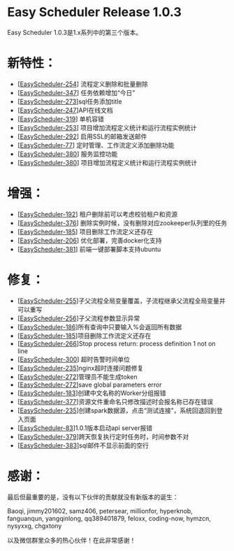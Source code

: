 Easy Scheduler Release 1.0.3
===
Easy Scheduler 1.0.3是1.x系列中的第三个版本。

新特性：
===
- [[EasyScheduler-254](https://github.com/analysys/EasyScheduler/issues/254)] 流程定义删除和批量删除
- [[EasyScheduler-347](https://github.com/analysys/EasyScheduler/issues/347)] 任务依赖增加“今日”
- [[EasyScheduler-273](https://github.com/analysys/EasyScheduler/issues/273)]sql任务添加title
- [[EasyScheduler-247](https://github.com/analysys/EasyScheduler/issues/247)]API在线文档
- [[EasyScheduler-319](https://github.com/analysys/EasyScheduler/issues/319)] 单机容错
- [[EasyScheduler-253](https://github.com/analysys/EasyScheduler/issues/253)] 项目增加流程定义统计和运行流程实例统计
- [[EasyScheduler-292](https://github.com/analysys/EasyScheduler/issues/292)] 启用SSL的邮箱发送邮件
- [[EasyScheduler-77](https://github.com/analysys/EasyScheduler/issues/77)] 定时管理、工作流定义添加删除功能
- [[EasyScheduler-380](https://github.com/analysys/EasyScheduler/issues/380)] 服务监控功能
- [[EasyScheduler-380](https://github.com/analysys/EasyScheduler/issues/382)] 项目增加流程定义统计和运行流程实例统计

增强：
===
- [[EasyScheduler-192](https://github.com/analysys/EasyScheduler/issues/192)] 租户删除前可以考虑校验租户和资源
- [[EasyScheduler-376](https://github.com/analysys/EasyScheduler/issues/294)] 删除实例时候，没有删除对应zookeeper队列里的任务
- [[EasyScheduler-185](https://github.com/analysys/EasyScheduler/issues/185)] 项目删除工作流定义还存在
- [[EasyScheduler-206](https://github.com/analysys/EasyScheduler/issues/206)] 优化部署，完善docker化支持
- [[EasyScheduler-381](https://github.com/analysys/EasyScheduler/issues/381)] 前端一键部署脚本支持ubuntu

修复：
===
- [[EasyScheduler-255](https://github.com/analysys/EasyScheduler/issues/255)]子父流程全局变量覆盖，子流程继承父流程全局变量并可以重写
- [[EasyScheduler-256](https://github.com/analysys/EasyScheduler/issues/256)]子父流程参数显示异常
- [[EasyScheduler-186](https://github.com/analysys/EasyScheduler/issues/186)]所有查询中只要输入%会返回所有数据
- [[EasyScheduler-185](https://github.com/analysys/EasyScheduler/issues/185)]项目删除工作流定义还存在
- [[EasyScheduler-266](https://github.com/analysys/EasyScheduler/issues/266)]Stop process return: process definition 1 not on line 
- [[EasyScheduler-300](https://github.com/analysys/EasyScheduler/issues/300)] 超时告警时间单位
- [[EasyScheduler-235](https://github.com/analysys/EasyScheduler/issues/235)]nginx超时连接问题修复
- [[EasyScheduler-272](https://github.com/analysys/EasyScheduler/issues/272)]管理员不能生成token
- [[EasyScheduler-272](https://github.com/analysys/EasyScheduler/issues/277)]save global parameters error
- [[EasyScheduler-183](https://github.com/analysys/EasyScheduler/issues/183)]创建中文名称的Worker分组报错
- [[EasyScheduler-377](https://github.com/analysys/EasyScheduler/issues/377)]资源文件重命名只修改描述时会报名称已存在错误
- [[EasyScheduler-235](https://github.com/analysys/EasyScheduler/issues/235)]创建spark数据源，点击“测试连接”，系统回退回到登入页面
- [[EasyScheduler-83](https://github.com/analysys/EasyScheduler/issues/83)]1.0.1版本启动api server报错
- [[EasyScheduler-379](https://github.com/analysys/EasyScheduler/issues/379)]跨天恢复执行定时任务时，时间参数不对
- [[EasyScheduler-383](https://github.com/analysys/EasyScheduler/issues/383)]sql邮件不显示前面的空行


感谢：
===
最后但最重要的是，没有以下伙伴的贡献就没有新版本的诞生：

Baoqi, jimmy201602, samz406, petersear, millionfor, hyperknob, fanguanqun, yangqinlong, qq389401879, 
feloxx, coding-now, hymzcn, nysyxxg, chgxtony 

以及微信群里众多的热心伙伴！在此非常感谢！

